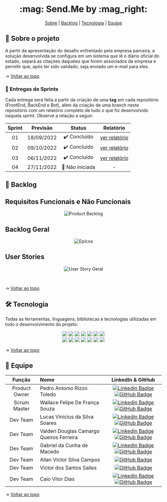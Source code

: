 <h1 id="topo" align="center">:mag: Send.Me by :mag_right:</h1>

<p align="center">
    <a href="#sobre">Sobre</a>  |  
    <a href="#backlog">Backlog</a>  |
    <a href="#tecnologia">Tecnologia</a>  |
    <a href="#equipe">Equipe</a>
</p>

<span id="sobre">

## :bookmark_tabs: Sobre o projeto
A partir da apresentação do desafio enfrentado pela empresa parceira, a solução desenvolvida se configura em um sistema que lê o diário oficial do estado, separá as citações daqueles que forem associados da empresa e permitir que, após ter sido validado, seja enviado um e-mail para eles.

→ [Voltar ao topo](#topo)

<span id="backlog">

### 🏁 Entregas de Sprints

Cada entrega será feita a partir da criação de uma **tag** em cada repositório (FrontEnd, BackEnd e Bot), além da criação de uma branch neste repositório com um relatório completo de tudo o que foi desenvolvido naquela sprint. Observe a relação a seguir:

| Sprint | Previsão | Status | Relatório |
|:--:|:----------:|:------------:|:----------:|
| 01 | 18/09/2022 | ✔️ Concluído | [ver relatório](https://github.com/The-Seven-DSM/Send.me-Documentacao-2022-2/tree/Send.me-Sprint-1) |
| 02 | 09/10/2022 | ✔️ Concluído | [ver relatório](https://github.com/The-Seven-DSM/Send.me-Documentacao-2022-2/tree/Send.me-Sprint-2) |
| 03 | 06/11/2022 | ✔️ Concluído | [ver relatório](https://github.com/The-Seven-DSM/Send.me-Documentacao-2022-2/tree/Send.me-Sprint-3) |
| 04 | 27/11/2022 | 🛑 Não iniciada | - |

## :dart: Backlog




<h2> Requisitos Funcionais e Não Funcionais</h2>
<div align="center">

![Product Backlog](https://user-images.githubusercontent.com/92696799/190937940-9dec191a-3198-4711-a33b-ab5b0baed5c0.png)
<br>
</div>

<h2> Backlog Geral </h2> 
<div align="center">

![Epicos](https://user-images.githubusercontent.com/92696799/190937935-8350e09c-cae2-43a5-8ae6-94e0b20caf65.png)
<br>
</div>

<h2> User Stories </h2>
<div align="center">

![User Story Geral](https://user-images.githubusercontent.com/101061910/200189099-08000b6c-3a32-48ea-9857-b17e73e459a2.jpg)

<br>
</div>




→ [Voltar ao topo](#topo)

<span id="tecnologia">

## 🛠️ Tecnologia
Todas as ferramentas, linguagens, bibliotecas e tecnologias utilizadas em todo o desenvolvimento do projeto:

<div align="center">
<img src="https://img.shields.io/badge/React-20232A?style=for-the-badge&logo=react&logoColor=61DAFB"/>
<img src="https://img.shields.io/badge/Node.js-339933?style=for-the-badge&logo=nodedotjs&logoColor=white"/>
<img src="https://img.shields.io/badge/Express.js-000000?style=for-the-badge&logo=express&logoColor=white"/>
<img src="https://img.shields.io/badge/JavaScript-323330?style=for-the-badge&logo=javascript&logoColor=F7DF1E"/>
<img src="https://img.shields.io/badge/TypeScript-007ACC?style=for-the-badge&logo=typescript&logoColor=white"/>
<img src="https://img.shields.io/badge/MySQL-005C84?style=for-the-badge&logo=mysql&logoColor=white"/>
<img src="https://img.shields.io/badge/Yarn-2C8EBB?style=for-the-badge&logo=yarn&logoColor=white"/>
<br>
<img src="https://img.shields.io/badge/HTML5-E34F26?style=for-the-badge&logo=html5&logoColor=white"/>
<img src="https://img.shields.io/badge/CSS3-1572B6?style=for-the-badge&logo=css3&logoColor=white"/>
<img src="https://img.shields.io/badge/Insomnia-5849be?style=for-the-badge&logo=Insomnia&logoColor=white"/>
<img src="https://img.shields.io/badge/Figma-F24E1E?style=for-the-badge&logo=figma&logoColor=white"/>
<img src="https://img.shields.io/badge/GitHub-100000?style=for-the-badge&logo=github&logoColor=white"/>
<img src="https://img.shields.io/badge/Discord-5865F2?style=for-the-badge&logo=discord&logoColor=white"/>
<img src="https://img.shields.io/badge/Slack-4A154B?style=for-the-badge&logo=slack&logoColor=white"/>
</div>

→ [Voltar ao topo](#topo)

<span id="equipe">

## :busts_in_silhouette: Equipe

|    Função     | Nome                                  |                                                                                                                                                      LinkedIn & GitHub                                                                                                                                                      |
| :-----------: | :------------------------------------ | :-------------------------------------------------------------------------------------------------------------------------------------------------------------------------------------------------------------------------------------------------------------------------------------------------------------------------: |
| Product Owner | Pedro Antonio Rizzo Toledo           |  [![Linkedin Badge](https://img.shields.io/badge/Linkedin-blue?style=flat-square&logo=Linkedin&logoColor=white)](https://www.linkedin.com/in/pedro-antonio-rizzo-toledo-71b465232/) [![GitHub Badge](https://img.shields.io/badge/GitHub-111217?style=flat-square&logo=github&logoColor=white)](https://github.com/Pedro-Toledo)              |
| Scrum Master  | Wallace Felipe De França Souza       |  [![Linkedin Badge](https://img.shields.io/badge/Linkedin-blue?style=flat-square&logo=Linkedin&logoColor=white)](https://www.linkedin.com/in/wallacefelipe21/) [![GitHub Badge](https://img.shields.io/badge/GitHub-111217?style=flat-square&logo=github&logoColor=white)](https://github.com/wallacefelipe21)              |
|   Dev Team    | Lucas Vinicius da Silva Soares        |  [![Linkedin Badge](https://img.shields.io/badge/Linkedin-blue?style=flat-square&logo=Linkedin&logoColor=white)](https://www.linkedin.com/in/lucasviniciussoares/) [![GitHub Badge](https://img.shields.io/badge/GitHub-111217?style=flat-square&logo=github&logoColor=white)](https://github.com/LucasVinicius32)          |
|   Dev Team    | Valderi Douglas Camargo Queiros Ferreira |  [![Linkedin Badge](https://img.shields.io/badge/Linkedin-blue?style=flat-square&logo=Linkedin&logoColor=white)](https://www.linkedin.com/in/valderidouglas/) [![GitHub Badge](https://img.shields.io/badge/GitHub-111217?style=flat-square&logo=github&logoColor=white)](https://github.com/ValderiDouglas)             |
|   Dev Team    | Gabriel da Cunha de Macedo |  [![Linkedin Badge](https://img.shields.io/badge/Linkedin-blue?style=flat-square&logo=Linkedin&logoColor=white)](https://www.linkedin.com/in/gabriel-da-cunha-de-macedo-199890250/) [![GitHub Badge](https://img.shields.io/badge/GitHub-111217?style=flat-square&logo=github&logoColor=white)](https://github.com/Tuuca)             |
|   Dev Team    | Allan Victor Silva Campos |  [![GitHub Badge](https://img.shields.io/badge/GitHub-111217?style=flat-square&logo=github&logoColor=white)](https://github.com/AlnVic)             |
|   Dev Team    | Victor dos Santos Salles | [![GitHub Badge](https://img.shields.io/badge/GitHub-111217?style=flat-square&logo=github&logoColor=white)](https://github.com/VictorSantos18)             |
|   Dev Team    | Caio Vitor Dias |  [![Linkedin Badge](https://img.shields.io/badge/Linkedin-blue?style=flat-square&logo=Linkedin&logoColor=white)](https://www.linkedin.com/in/caio-vitor-c1/) [![GitHub Badge](https://img.shields.io/badge/GitHub-111217?style=flat-square&logo=github&logoColor=white)](https://github.com/caiovitordias1)             |

→ [Voltar ao topo](#topo)
